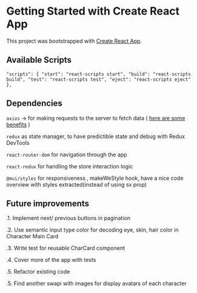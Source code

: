 # Getting Started with Create React App

This project was bootstrapped with [Create React App](https://github.com/facebook/create-react-app).

## Available Scripts

` "scripts": {
    "start": "react-scripts start",
    "build": "react-scripts build",
    "test": "react-scripts test",
    "eject": "react-scripts eject"
  }, `

## Dependencies

`axios` ->  for making requests to the server to fetch data ( [here are some benefits](https://dev.to/limacodes/why-using-axios-with-typescript-1fnj)  )

`redux` as state manager, to have predictible state and debug with Redux DevTools

`react-router-dom` for navigation through the app


`react-redux`  for  handling the store interaction logic


`@mui/styles` for responsiveness , makeWeStyle hook, have a nice code overview with styles extracted(instead of using sx prop)

## Future improvements 

.1. Implement next/ previous buttons in pagination     

.2. Use semantic input type color for decoding eye, skin, hair color in Character Main Card

.3. Write test for reusable CharCard component

.4. Cover more of the app with tests

.5. Refactor existing code

.5. Find another swapi with images for display avatars of each character 


